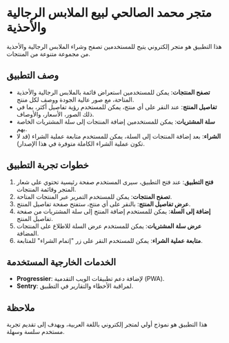 # متجر محمد الصالحي لبيع الملابس الرجالية والأحذية

هذا التطبيق هو متجر إلكتروني يتيح للمستخدمين تصفح وشراء الملابس الرجالية والأحذية من مجموعة متنوعة من المنتجات.

## وصف التطبيق

- **تصفح المنتجات**: يمكن للمستخدمين استعراض قائمة بالملابس الرجالية والأحذية المتاحة، مع صور عالية الجودة ووصف لكل منتج.
- **تفاصيل المنتج**: عند النقر على أي منتج، يمكن للمستخدم رؤية تفاصيل أكثر، بما في ذلك الصور، الأسعار، والأوصاف.
- **سلة المشتريات**: يمكن للمستخدمين إضافة المنتجات إلى سلة المشتريات الخاصة بهم.
- **الشراء**: بعد إضافة المنتجات إلى السلة، يمكن للمستخدم متابعة عملية الشراء (قد لا تكون عملية الشراء الكاملة متوفرة في هذا الإصدار).

## خطوات تجربة التطبيق

1. **فتح التطبيق**: عند فتح التطبيق، سيرى المستخدم صفحة رئيسية تحتوي على شعار المتجر وقائمة المنتجات.
2. **تصفح المنتجات**: يمكن للمستخدم التمرير عبر المنتجات المتاحة.
3. **عرض تفاصيل المنتج**: بالنقر على أي منتج، ستفتح صفحة تفاصيل المنتج.
4. **إضافة إلى السلة**: يمكن للمستخدم إضافة المنتج إلى سلة المشتريات من صفحة تفاصيل المنتج.
5. **عرض سلة المشتريات**: يمكن للمستخدم عرض السلة للاطلاع على المنتجات المضافة.
6. **متابعة عملية الشراء**: يمكن للمستخدم النقر على زر "إتمام الشراء" للمتابعة.

## الخدمات الخارجية المستخدمة

- **Progressier**: لإضافة دعم تطبيقات الويب التقدمية (PWA).
- **Sentry**: لمراقبة الأخطاء والتقارير في التطبيق.

## ملاحظة

هذا التطبيق هو نموذج أولي لمتجر إلكتروني باللغة العربية، ويهدف إلى تقديم تجربة مستخدم سلسة وسهلة.